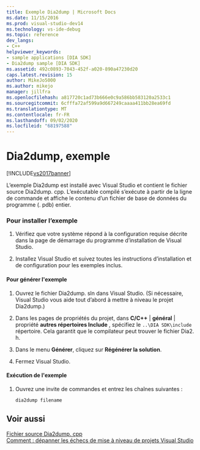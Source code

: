 ```yaml
---
title: Exemple Dia2dump | Microsoft Docs
ms.date: 11/15/2016
ms.prod: visual-studio-dev14
ms.technology: vs-ide-debug
ms.topic: reference
dev_langs:
- C++
helpviewer_keywords:
- sample applications [DIA SDK]
- Dia2dump sample [DIA SDK]
ms.assetid: 492c0893-7043-452f-a020-890a47230d20
caps.latest.revision: 15
author: MikeJo5000
ms.author: mikejo
manager: jillfra
ms.openlocfilehash: a817720c1ad73b666e0c9a586bb583120a2533c1
ms.sourcegitcommit: 6cfffa72af599a9d667249caaaa411bb28ea69fd
ms.translationtype: MT
ms.contentlocale: fr-FR
ms.lasthandoff: 09/02/2020
ms.locfileid: "68197588"
---
```

# <a name="dia2dump-sample"></a>Dia2dump, exemple
[!INCLUDE[vs2017banner](../../includes/vs2017banner.md)]

L’exemple Dia2dump est installé avec Visual Studio et contient le fichier source Dia2dump. cpp. L’exécutable compilé s’exécute à partir de la ligne de commande et affiche le contenu d’un fichier de base de données du programme (. pdb) entier.  
  
### <a name="to-install-the-sample"></a>Pour installer l’exemple  
  
1. Vérifiez que votre système répond à la configuration requise décrite dans la page de démarrage du programme d’installation de Visual Studio.  
  
2. Installez Visual Studio et suivez toutes les instructions d’installation et de configuration pour les exemples inclus.  
  
#### <a name="to-build-the-sample"></a>Pour générer l'exemple  
  
1. Ouvrez le fichier Dia2dump. sln dans Visual Studio. (Si nécessaire, Visual Studio vous aide tout d’abord à mettre à niveau le projet Dia2dump.)  
  
2. Dans les pages de propriétés du projet, dans **C/C++** &#124; **général** &#124; propriété **autres répertoires Include** , spécifiez le `..\DIA SDK\include` répertoire. Cela garantit que le compilateur peut trouver le fichier Dia2. h.  
  
3. Dans le menu **Générer**, cliquez sur **Régénérer la solution**.  
  
4. Fermez Visual Studio.  
  
#### <a name="to-run-the-sample"></a>Exécution de l'exemple  
  
1. Ouvrez une invite de commandes et entrez les chaînes suivantes :  
  
    ```  
    dia2dump filename  
    ```  
  
## <a name="see-also"></a>Voir aussi  
 [Fichier source Dia2dump. cpp](../../debugger/debug-interface-access/dia2dump-cpp-source-file.md)   
 [Comment : dépanner les échecs de mise à niveau de projets Visual Studio](../../porting/how-to-troubleshoot-unsuccessful-visual-studio-project-upgrades.md)
